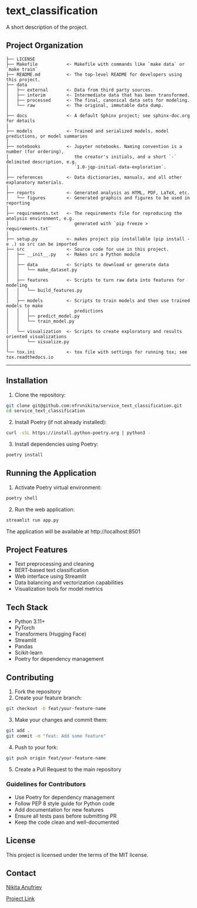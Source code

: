 text_classification
==============================

A short description of the project.

Project Organization
------------

    ├── LICENSE
    ├── Makefile           <- Makefile with commands like `make data` or `make train`
    ├── README.md          <- The top-level README for developers using this project.
    ├── data
    │   ├── external       <- Data from third party sources.
    │   ├── interim        <- Intermediate data that has been transformed.
    │   ├── processed      <- The final, canonical data sets for modeling.
    │   └── raw            <- The original, immutable data dump.
    │
    ├── docs               <- A default Sphinx project; see sphinx-doc.org for details
    │
    ├── models             <- Trained and serialized models, model predictions, or model summaries
    │
    ├── notebooks          <- Jupyter notebooks. Naming convention is a number (for ordering),
    │                         the creator's initials, and a short `-` delimited description, e.g.
    │                         `1.0-jqp-initial-data-exploration`.
    │
    ├── references         <- Data dictionaries, manuals, and all other explanatory materials.
    │
    ├── reports            <- Generated analysis as HTML, PDF, LaTeX, etc.
    │   └── figures        <- Generated graphics and figures to be used in reporting
    │
    ├── requirements.txt   <- The requirements file for reproducing the analysis environment, e.g.
    │                         generated with `pip freeze > requirements.txt`
    │
    ├── setup.py           <- makes project pip installable (pip install -e .) so src can be imported
    ├── src                <- Source code for use in this project.
    │   ├── __init__.py    <- Makes src a Python module
    │   │
    │   ├── data           <- Scripts to download or generate data
    │   │   └── make_dataset.py
    │   │
    │   ├── features       <- Scripts to turn raw data into features for modeling
    │   │   └── build_features.py
    │   │
    │   ├── models         <- Scripts to train models and then use trained models to make
    │   │   │                 predictions
    │   │   ├── predict_model.py
    │   │   └── train_model.py
    │   │
    │   └── visualization  <- Scripts to create exploratory and results oriented visualizations
    │       └── visualize.py
    │
    └── tox.ini            <- tox file with settings for running tox; see tox.readthedocs.io


--------

## Installation

1. Clone the repository:
```bash
git clone git@github.com:nfrvnikita/service_text_classification.git
cd service_text_classification
```

2. Install Poetry (if not already installed):
```bash
curl -sSL https://install.python-poetry.org | python3 -
```

3. Install dependencies using Poetry:
```bash
poetry install
```

## Running the Application

1. Activate Poetry virtual environment:
```bash
poetry shell
```

2. Run the web application:
```bash
streamlit run app.py
```

The application will be available at http://localhost:8501

## Project Features

- Text preprocessing and cleaning
- BERT-based text classification
- Web interface using Streamlit
- Data balancing and vectorization capabilities
- Visualization tools for model metrics

## Tech Stack

- Python 3.11+
- PyTorch
- Transformers (Hugging Face)
- Streamlit
- Pandas
- Scikit-learn
- Poetry for dependency management

## Contributing

1. Fork the repository
2. Create your feature branch:
```bash
git checkout -b feat/your-feature-name
```

3. Make your changes and commit them:
```bash
git add .
git commit -m "feat: Add some feature"
```

4. Push to your fork:
```bash
git push origin feat/your-feature-name
```

5. Create a Pull Request to the main repository

### Guidelines for Contributors

- Use Poetry for dependency management
- Follow PEP 8 style guide for Python code
- Add documentation for new features
- Ensure all tests pass before submitting PR
- Keep the code clean and well-documented

## License

This project is licensed under the terms of the MIT license.

## Contact

[Nikita Anufriev](nfrv.nikita@gmail.com)

[Project Link](https://github.com/nfrvnikita/service_text_classification)
